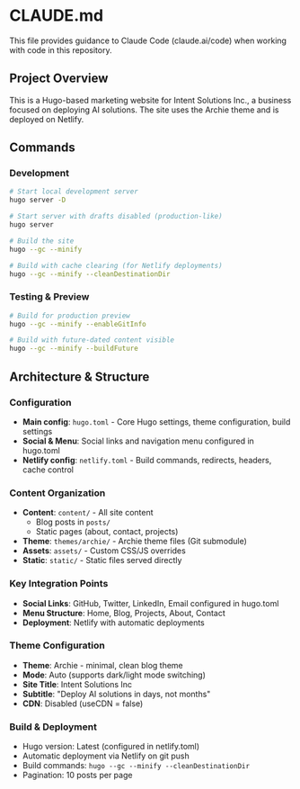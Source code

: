 # CLAUDE.md

This file provides guidance to Claude Code (claude.ai/code) when working with code in this repository.

## Project Overview

This is a Hugo-based marketing website for Intent Solutions Inc., a business focused on deploying AI solutions. The site uses the Archie theme and is deployed on Netlify.

## Commands

### Development
```bash
# Start local development server
hugo server -D

# Start server with drafts disabled (production-like)
hugo server

# Build the site
hugo --gc --minify

# Build with cache clearing (for Netlify deployments)
hugo --gc --minify --cleanDestinationDir
```

### Testing & Preview
```bash
# Build for production preview
hugo --gc --minify --enableGitInfo

# Build with future-dated content visible
hugo --gc --minify --buildFuture
```

## Architecture & Structure

### Configuration
- **Main config**: `hugo.toml` - Core Hugo settings, theme configuration, build settings
- **Social & Menu**: Social links and navigation menu configured in hugo.toml
- **Netlify config**: `netlify.toml` - Build commands, redirects, headers, cache control

### Content Organization
- **Content**: `content/` - All site content
  - Blog posts in `posts/`
  - Static pages (about, contact, projects)
- **Theme**: `themes/archie/` - Archie theme files (Git submodule)
- **Assets**: `assets/` - Custom CSS/JS overrides
- **Static**: `static/` - Static files served directly

### Key Integration Points
- **Social Links**: GitHub, Twitter, LinkedIn, Email configured in hugo.toml
- **Menu Structure**: Home, Blog, Projects, About, Contact
- **Deployment**: Netlify with automatic deployments

### Theme Configuration
- **Theme**: Archie - minimal, clean blog theme
- **Mode**: Auto (supports dark/light mode switching)
- **Site Title**: Intent Solutions Inc
- **Subtitle**: "Deploy AI solutions in days, not months"
- **CDN**: Disabled (useCDN = false)

### Build & Deployment
- Hugo version: Latest (configured in netlify.toml)
- Automatic deployment via Netlify on git push
- Build commands: `hugo --gc --minify --cleanDestinationDir`
- Pagination: 10 posts per page